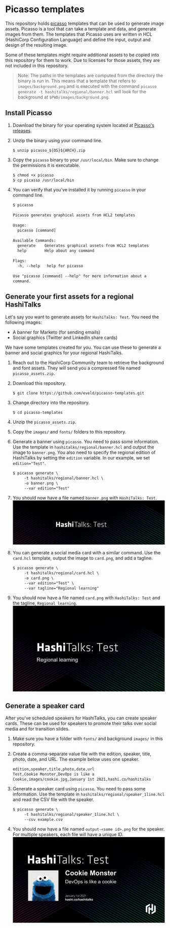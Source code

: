 # Picasso templates

This repository holds [picasso](https://github.com/eveld/picasso) templates that
can be used to generate image assets. Picasso is a tool that can take a template
and data, and generate images from them. The templates that Picasso uses are
written in HCL (HashiCorp Configuration Language) and define the input,
output and design of the resulting image.

Some of these templates might require additional assets to be copied
into this repository for them to work. Due to licenses for those
assets, they are not included in this repository.

> Note:  The paths in the templates are computed from the directory
the binary is run in. This means that a template that refers to `images/background.png`
and is executed with the command `picasso generate -t hashitalks/regional/banner.hcl`
will look for the background at `$PWD/images/background.png`.

## Install Picasso

1. Download the binary for your operating system located at
   [Picasso's releases](https://github.com/eveld/picasso/releases).

1. Unzip the binary using your command line.
   ```shell
   $ unzip picasso_${OS}${ARCH}.zip
   ```

1. Copy the `picasso` binary to your `/usr/local/bin`.
   Make sure to change the permissions it is executable.
   ```shell
   $ chmod +x picasso
   $ cp picasso /usr/local/bin
   ```

1. You can verify that you've installed it by running `picasso` in your command line.
   ```shell
   $ picasso

   Picasso generates graphical assets from HCL2 templates
   
   Usage:
     picasso [command]
   
   Available Commands:
     generate    Generates graphical assets from HCL2 templates
     help        Help about any command
   
   Flags:
     -h, --help   help for picasso
   
   Use "picasso [command] --help" for more information about a command.
   ```
## Generate your first assets for a regional HashiTalks

Let's say you want to generate assets for `HashiTalks: Test`. You need the following
images:

- A banner for Marketo (for sending emails)
- Social graphics (Twitter and LinkedIn share cards)

We have some templates created for you. You can use these to generate a banner
and social graphics for your regional HashiTalks.

1. Reach out to the HashiCorp Community team to retrieve the background and
   font assets. They will send you a compressed file named `picasso_assets.zip`.

1. Download this repository.
   ```shell
   $ git clone https://github.com/eveld/picasso-templates.git
   ```

1. Change directory into the repository.
   ```shell
   $ cd picasso-templates
   ```

1. Unzip the `picasso_assets.zip`.

1. Copy the `images/` and `fonts/` folders to this repository.

1. Generate a banner using `picasso`. You need to pass some information.
   Use the template in `hashitalks/regional/banner.hcl` and output
   the image to `banner.png`. You also need to specify the regional edition
   of HashiTalks by setting the `edition` variable. In our example,
   we set `edition="Test"`.
   ```shell
   $ picasso generate \
        -t hashitalks/regional/banner.hcl \
        -o banner.png \
        --var edition="Test"
   ```

1. You should now have a file named `banner.png` with `HashiTalks: Test`.
   ![black background with HashiTalks: Test in white](hashitalks/regional/examples/banner.png)

1. You can generate a social media card with a similar command.
   Use the `card.hcl` template, output the image
   to `card.png`, and add a tagline.
   ```shell
   $ picasso generate \
        -t hashitalks/regional/card.hcl \
        -o card.png \
        --var edition="Test" \
        --var tagline="Regional learning"
   ```

1. You should now have a file named `card.png` with `HashiTalks: Test` and the tagline, `Regional learning`.
   ![HashiTalks: Test and regional learning in white](hashitalks/regional/examples/card.png)

## Generate a speaker card

After you've scheduled speakers for HashiTalks, you can create
speaker cards. These can be used for speakers to promote their talks
over social media and for transition slides.

1. Make sure you have a folder with `fonts/` and background `images/` in
   this repository.

1. Create a comma-separate value file with the edition, speaker, title,
   photo, date, and URL. The example below uses one speaker.
   ```csv
   edition,speaker,title,photo,date,url
   Test,Cookie Monster,DevOps is like a Cookie,images/cookie.jpg,January 1st 2021,hashi.co/hashitalks
   ```

1. Generate a speaker card using `picasso`. You need to pass some information.
   Use the template in `hashitalks/regional/speaker_1line.hcl` and read the CSV
   file with the speaker.
   ```shell
   $ picasso generate \
        -t hashitalks/regional/speaker_1line.hcl \
        --csv example.csv
   ```

1. You should now have a file named `output-<some id>.png` for the speaker.
   For multiple speakers, each file will have a unique ID.
   ![Speaker Cookie Monster in white](hashitalks/regional/examples/speaker_1line.png)
